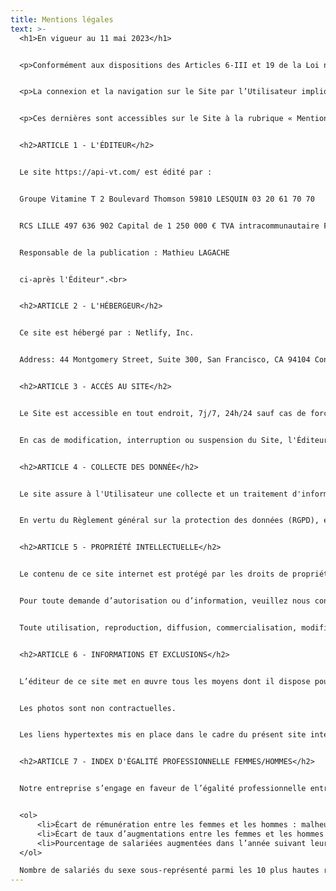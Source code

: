 ```yaml
---
title: Mentions légales
text: >-
  <h1>En vigueur au 11 mai 2023</h1>


  <p>Conformément aux dispositions des Articles 6-III et 19 de la Loi n°2004-575 du 21 juin 2004 pour la Confiance dans l’économie numérique, dite L.C.E.N., il est porté à la connaissance des utilisateurs et des visiteurs, ci-après « l’Utilisateur » du site https://api-vt.com/, ci-après le « Site », les présentes mentions légales.</p>


  <p>La connexion et la navigation sur le Site par l’Utilisateur implique acceptation intégrale et sans réserve présentes mentions légales.</p>


  <p>Ces dernières sont accessibles sur le Site à la rubrique « Mentions légales ».</p><br>


  <h2>ARTICLE 1 - L'ÉDITEUR</h2>


  Le site https://api-vt.com/ est édité par :


  Groupe Vitamine T 2 Boulevard Thomson 59810 LESQUIN 03 20 61 70 70


  RCS LILLE 497 636 902 Capital de 1 250 000 € TVA intracommunautaire FR 28 501 765 259


  Responsable de la publication : Mathieu LAGACHE


  ci-après l'Éditeur".<br>


  <h2>ARTICLE 2 - L'HÉBERGEUR</h2>


  Ce site est hébergé par : Netlify, Inc.


  Address: 44 Montgomery Street, Suite 300, San Francisco, CA 94104 Contact person’s name, position and contact details: privacy@netlify.com


  <h2>ARTICLE 3 - ACCÈS AU SITE</h2>


  Le Site est accessible en tout endroit, 7j/7, 24h/24 sauf cas de force majeure, interruption programmée non et pouvant découlant d’une nécessité de maintenance.


  En cas de modification, interruption ou suspension du Site, l'Éditeur ne saurait être tenu responsable.


  <h2>ARTICLE 4 - COLLECTE DES DONNÉE</h2>


  Le site assure à l'Utilisateur une collecte et un traitement d'informations personnelles dans le respect d vie privée conformément à la loi n°78-17 du 6 janvier 1978 relative à l'informatique, aux fichiers et aux libertés.


  En vertu du Règlement général sur la protection des données (RGPD), et de la loi Informatique et Libertés, en date du 6 janvier 1978, l'Utilisateur dispose d'un droit d'accès, de rectification, de suppression et d'opposition de ses données personnelles.


  <h2>ARTICLE 5 - PROPRIÉTÉ INTELLECTUELLE</h2>


  Le contenu de ce site internet est protégé par les droits de propriété intellectuelle et notamment par le droit d’auteur. Toute reproduction de ces contenus est conditionnée à un accord explicite préalable, en vertu de l’article L.122-4 du Code de la Propriété Intellectuelle.


  Pour toute demande d’autorisation ou d’information, veuillez nous contacter.


  Toute utilisation, reproduction, diffusion, commercialisation, modification de toutes ou partie du Site, sans autorisation de l’Éditeur est prohibée et pourra entraîner des actions et des poursuites judiciaires telles que notamment prévues par le Code de la propriété intellectuelle et le Code civil.


  <h2>ARTICLE 6 - INFORMATIONS ET EXCLUSIONS</h2>


  L’éditeur de ce site met en œuvre tous les moyens dont il dispose pour assurer une information fiable et une mise à jour des contenus. Toutefois, des erreurs ou omissions peuvent survenir. L’internaute devra donc s’assurer de l’exactitude des informations auprès de l’éditeur et signaler toutes modifications du site qu’il jugerait utile. L’éditeur du site n’est en aucun cas responsable de l’utilisation faite de ces informations, et de tout préjudice direct ou indirect pouvant en découler.


  Les photos sont non contractuelles.


  Les liens hypertextes mis en place dans le cadre du présent site internet en direction d’autres ressources présentes sur le réseau Internet ne sauraient engager la responsabilité de l’éditeur de ce site.


  <h2>ARTICLE 7 - INDEX D'ÉGALITÉ PROFESSIONNELLE FEMMES/HOMMES</h2>


  Notre entreprise s’engage en faveur de l’égalité professionnelle entre les femmes et les hommes. Malheureusement, comme pour les années précédentes, dans la mesure où les indicateurs calculables représentent moins de 75 points, notre index de l'égalité professionnelle entre les femmes et les hommes pour l’année 2023 (au titre des données 2022) n’est pas calculable. Cet index est calculé à partir des indicateurs suivants, parmi lesquels certains sont néanmoins calculables et bien notés pour API CHANTIERS :


  <ol>
      <li>Écart de rémunération entre les femmes et les hommes : malheureusement, cet indicateur n’est toujours pas calculable car l’ensemble des groupes valables (c’est-à-dire comptant au moins 3 femmes et 3 hommes), représentent moins de 40% des effectifs.</li>
      <li>Écart de taux d’augmentations entre les femmes et les hommes : pour l’index 2023, le taux de salariés augmentés en 2022 est de 25% pour les femmes et 15,9% pour les hommes – ce qui représente un écart favorable aux femmes de 1.1 et qui nous permet d’obtenir une note de 35/35 pour cet indicateur. Si notre entreprise avait obtenu la même note l’année précédente, pour l’index 2022, force est de constater une progression du taux de salariés augmentés dans la mesure où en 2021 ce taux était de 20% pour les femmes et 10,4% pour les hommes.</li>
      <li>Pourcentage de salariées augmentées dans l’année suivant leur retour de congé maternité : malheureusement, cet indicateur n’est toujours pas calculable, car il n'y a pas eu de retour de congé maternité sur la période de référence.</li>
  </ol>

  Nombre de salariés du sexe sous-représenté parmi les 10 plus hautes rémunérations : pour l’index 2023, le résultat final est 4 (les hommes sont sur-représentés) ; la note obtenue est 10/10. Nous constatons également une progression sur ce point dans la mesure où nous avions obtenu un résultat final de 2 et une note de 5/10 pour l’index 2022, au titre des données 2021.
---
```

